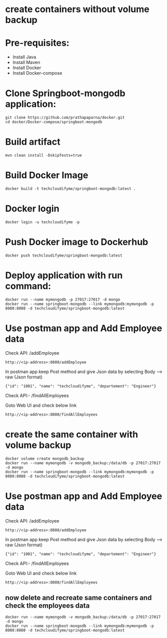 # create containers without volume backup
# Pre-requisites:
  - Install Java
  - Install Maven
  - Install Docker
  - Install Docker-compose
 
# Clone Springboot-mongodb application:
    git clone https://github.com/prathapaparna/docker.git
    cd docker/Docker-compose/springboot-mongodb
# Build artifact
    mvn clean install -DskipTests=true
 
# Build Docker Image
    docker build -t techcloudifyme/springboot-mongodb:latest .
# Docker login
    docker login -u techcloudifyme -p
# Push Docker image to Dockerhub
    docker push techcloudifyme/springboot-mongodb:latest
    
# Deploy application with run command:
    docker run --name mymongodb -p 27017:27017 -d mongo
    docker run --name springboot-mongodb --link mymongodb:mymongodb -p 8080:8080 -d techcloudifyme/springboot-mongodb:latest
# Use postman app and Add Employee data
Check API: /addEmployee

    http://<ip-address>:8080/addEmployee
  
In postman app keep Post method and give Json data by selecting Body --> raw (Json format)

    {"id": "1001", "name": "techcloudifyme", "departement": "Engineer"}
    
Check API:- /findAllEmployees

Goto Web UI and check below link

    http://<ip-address>:8080/findAllEmployees
# create the same container with volume backup
```
docker volume create mongodb_backup
docker run --name mymongodb -v mongodb_backup:/data/db -p 27017:27017 -d mongo
docker run --name springboot-mongodb --link mymongodb:mymongodb -p 8080:8080 -d techcloudifyme/springboot-mongodb:latest
```
# Use postman app and Add Employee data
Check API: /addEmployee

    http://<ip-address>:8080/addEmployee
  
In postman app keep Post method and give Json data by selecting Body --> raw (Json format)

    {"id": "1001", "name": "techcloudifyme", "departement": "Engineer"}
    
Check API:- /findAllEmployees

Goto Web UI and check below link

    http://<ip-address>:8080/findAllEmployees

## now delete and recreate same containers and check the employees data
```
docker run --name mymongodb -v mongodb_backup:/data/db -p 27017:27017 -d mongo
docker run --name springboot-mongodb --link mymongodb:mymongodb -p 8080:8080 -d techcloudifyme/springboot-mongodb:latest
```


